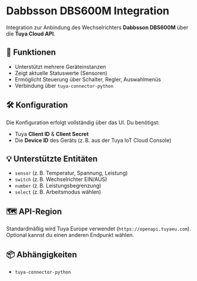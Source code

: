# Dabbsson DBS600M Integration

Integration zur Anbindung des Wechselrichters **Dabbsson DBS600M** über die **Tuya Cloud API**.

## 🔧 Funktionen

- Unterstützt mehrere Geräteinstanzen
- Zeigt aktuelle Statuswerte (Sensoren)
- Ermöglicht Steuerung über Schalter, Regler, Auswahlmenüs
- Verbindung über `tuya-connector-python`

## 🛠 Konfiguration

Die Konfiguration erfolgt vollständig über das UI. Du benötigst:

- Tuya **Client ID** & **Client Secret**
- Die **Device ID** des Geräts (z. B. aus der Tuya IoT Cloud Console)

## 💡 Unterstützte Entitäten

- `sensor` (z. B. Temperatur, Spannung, Leistung)
- `switch` (z. B. Wechselrichter EIN/AUS)
- `number` (z. B. Leistungsbegrenzung)
- `select` (z. B. Arbeitsmodus wählen)

## 🗺 API-Region

Standardmäßig wird Tuya Europe verwendet (`https://openapi.tuyaeu.com`). Optional kannst du einen anderen Endpunkt wählen.

## 📦 Abhängigkeiten

- `tuya-connector-python`
